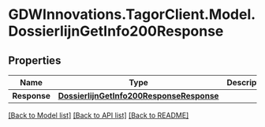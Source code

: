 # GDWInnovations.TagorClient.Model.DossierlijnGetInfo200Response

## Properties

Name | Type | Description | Notes
------------ | ------------- | ------------- | -------------
**Response** | [**DossierlijnGetInfo200ResponseResponse**](DossierlijnGetInfo200ResponseResponse.md) |  | [optional] 

[[Back to Model list]](../README.md#documentation-for-models) [[Back to API list]](../README.md#documentation-for-api-endpoints) [[Back to README]](../README.md)

